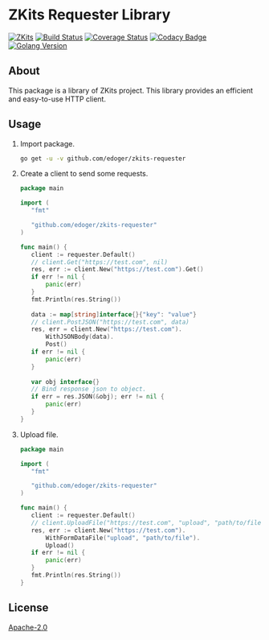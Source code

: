 # ZKits Requester Library #

[![ZKits](https://img.shields.io/badge/ZKits-Library-f3c)](https://github.com/edoger/zkits-requester)
[![Build Status](https://travis-ci.org/edoger/zkits-requester.svg?branch=master)](https://travis-ci.org/edoger/zkits-requester)
[![Coverage Status](https://coveralls.io/repos/github/edoger/zkits-requester/badge.svg?branch=master)](https://coveralls.io/github/edoger/zkits-requester?branch=master)
[![Codacy Badge](https://app.codacy.com/project/badge/Grade/8da10a218dbe4700bcbb409718538fab)](https://www.codacy.com/gh/edoger/zkits-requester/dashboard?utm_source=github.com&amp;utm_medium=referral&amp;utm_content=edoger/zkits-requester&amp;utm_campaign=Badge_Grade)
[![Golang Version](https://img.shields.io/badge/golang-1.14+-orange)](https://github.com/edoger/zkits-requester)

## About ##

This package is a library of ZKits project. 
This library provides an efficient and easy-to-use HTTP client.

## Usage ##

 1. Import package.
 
    ```sh
    go get -u -v github.com/edoger/zkits-requester
    ```

 2. Create a client to send some requests.

    ```go
    package main
    
    import (
       "fmt"
    
       "github.com/edoger/zkits-requester"
    )
    
    func main() {
       client := requester.Default()
       // client.Get("https://test.com", nil)
       res, err := client.New("https://test.com").Get()
       if err != nil {
           panic(err)
       }
       fmt.Println(res.String())
       
       data := map[string]interface{}{"key": "value"}
       // client.PostJSON("https://test.com", data)
       res, err = client.New("https://test.com").
           WithJSONBody(data).
           Post()
       if err != nil {
           panic(err)
       }
       
       var obj interface{}
       // Bind response json to object.
       if err = res.JSON(&obj); err != nil {
           panic(err)
       }
    }
    ```

 3. Upload file.

    ```go
    package main
    
    import (
       "fmt"
    
       "github.com/edoger/zkits-requester"
    )
    
    func main() {
       client := requester.Default()
       // client.UploadFile("https://test.com", "upload", "path/to/file")
       res, err := client.New("https://test.com").
           WithFormDataFile("upload", "path/to/file").
           Upload()
       if err != nil {
           panic(err)
       }
       fmt.Println(res.String())
    }
    ```

## License ##

[Apache-2.0](http://www.apache.org/licenses/LICENSE-2.0)
